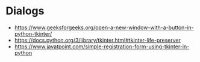 # Dialogs
- https://www.geeksforgeeks.org/open-a-new-window-with-a-button-in-python-tkinter/
- https://docs.python.org/3/library/tkinter.html#tkinter-life-preserver
- https://www.javatpoint.com/simple-registration-form-using-tkinter-in-python
